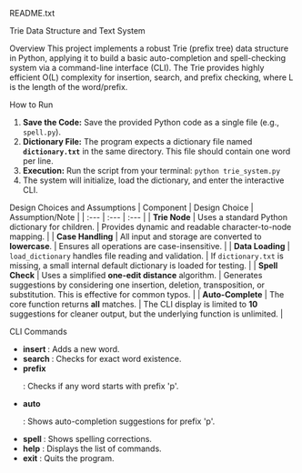 README.txt

 Trie Data Structure and Text System

 Overview
This project implements a robust Trie (prefix tree) data structure in Python, applying it to build a basic auto-completion and spell-checking system via a command-line interface (CLI). The Trie provides highly efficient O(L) complexity for insertion, search, and prefix checking, where L is the length of the word/prefix.

 How to Run
1.  **Save the Code:** Save the provided Python code as a single file (e.g., `spell.py`).
2.  **Dictionary File:** The program expects a dictionary file named **`dictionary.txt`** in the same directory. This file should contain one word per line.
3.  **Execution:** Run the script from your terminal:
    `python trie_system.py`
4.  The system will initialize, load the dictionary, and enter the interactive CLI.

 Design Choices and Assumptions
| Component | Design Choice | Assumption/Note |
| :--- | :--- | :--- |
| **Trie Node** | Uses a standard Python dictionary for children. | Provides dynamic and readable character-to-node mapping. |
| **Case Handling** | All input and storage are converted to **lowercase**. | Ensures all operations are case-insensitive. |
| **Data Loading** | `load_dictionary` handles file reading and validation. | If `dictionary.txt` is missing, a small internal default dictionary is loaded for testing. |
| **Spell Check** | Uses a simplified **one-edit distance** algorithm. | Generates suggestions by considering one insertion, deletion, transposition, or substitution. This is effective for common typos. |
| **Auto-Complete** | The core function returns **all** matches. | The CLI display is limited to **10** suggestions for cleaner output, but the underlying function is unlimited. |

 CLI Commands
* **insert <word>** : Adds a new word.
* **search <word>** : Checks for exact word existence.
* **prefix <p>** : Checks if any word starts with prefix 'p'.
* **auto <p>** : Shows auto-completion suggestions for prefix 'p'.
* **spell <word>** : Shows spelling corrections.
* **help** : Displays the list of commands.
* **exit** : Quits the program.

